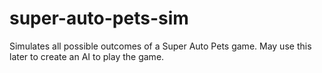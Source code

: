 # super-auto-pets-sim
Simulates all possible outcomes of a Super Auto Pets game. May use this later to create an AI to play the game.
